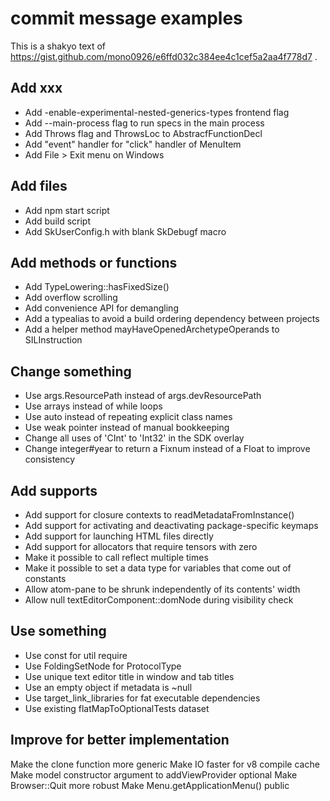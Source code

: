 # commit message examples

This is a shakyo text of https://gist.github.com/mono0926/e6ffd032c384ee4c1cef5a2aa4f778d7 .

## Add xxx

- Add -enable-experimental-nested-generics-types frontend flag
- Add --main-process flag to run specs in the main process
- Add Throws flag and ThrowsLoc to AbstracfFunctionDecl
- Add "event" handler for "click" handler of MenuItem
- Add File > Exit menu on Windows

## Add files

- Add npm start script
- Add build script
- Add SkUserConfig.h with blank SkDebugf macro

## Add methods or functions

- Add TypeLowering::hasFixedSize()
- Add overflow scrolling
- Add convenience API for demangling
- Add a typealias to avoid a build ordering dependency between projects
- Add a helper method mayHaveOpenedArchetypeOperands to SILInstruction

## Change something

- Use args.ResourcePath instead of args.devResourcePath
- Use arrays instead of while loops
- Use auto instead of repeating explicit class names
- Use weak pointer instead of manual bookkeeping
- Change all uses of 'CInt' to 'Int32' in the SDK overlay
- Change integer#year to return a Fixnum instead of a Float to improve consistency

## Add supports

- Add support for closure contexts to readMetadataFromInstance()
- Add support for activating and deactivating package-specific keymaps
- Add support for launching HTML files directly
- Add support for allocators that require tensors with zero
- Make it possible to call reflect multiple times
- Make it possible to set a data type for variables that come out of constants
- Allow atom-pane to be shrunk independently of its contents' width
- Allow null textEditorComponent::domNode during visibility check

## Use something

- Use const for util require
- Use FoldingSetNode for ProtocolType
- Use unique text editor title in window and tab titles
- Use an empty object if metadata is ~null
- Use target_link_libraries for fat executable dependencies
- Use existing flatMapToOptionalTests dataset

## Improve for better implementation

Make the clone function more generic
Make IO faster for v8 compile cache
Make model constructor argument to addViewProvider optional
Make Browser::Quit more robust
Make Menu.getApplicationMenu() public
